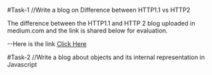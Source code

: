 #Task-1
//Write a blog on Difference between HTTP1.1 vs HTTP2

The difference between the HTTP1.1 and HTTP 2 blog uploaded in medium.com and the link is shared below for evaluation.

  --Here is the link [Click Here](https://medium.com/@easwarnanthu0/difference-between-http1-1-vs-http2-f961a99cca63)

#Task-2
//Write a blog about objects and its internal representation in Javascript

